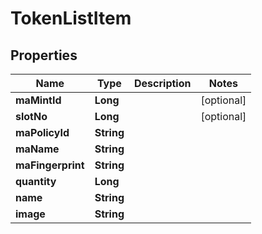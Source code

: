 

# TokenListItem


## Properties

| Name | Type | Description | Notes |
|------------ | ------------- | ------------- | -------------|
|**maMintId** | **Long** |  |  [optional] |
|**slotNo** | **Long** |  |  [optional] |
|**maPolicyId** | **String** |  |  |
|**maName** | **String** |  |  |
|**maFingerprint** | **String** |  |  |
|**quantity** | **Long** |  |  |
|**name** | **String** |  |  |
|**image** | **String** |  |  |



